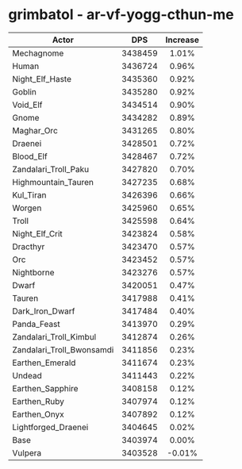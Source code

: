# grimbatol - ar-vf-yogg-cthun-me
| Actor | DPS | Increase |
|---|:---:|:---:|
|Mechagnome|3438459|1.01%|
|Human|3436724|0.96%|
|Night_Elf_Haste|3435360|0.92%|
|Goblin|3435280|0.92%|
|Void_Elf|3434514|0.90%|
|Gnome|3434282|0.89%|
|Maghar_Orc|3431265|0.80%|
|Draenei|3428501|0.72%|
|Blood_Elf|3428467|0.72%|
|Zandalari_Troll_Paku|3427820|0.70%|
|Highmountain_Tauren|3427235|0.68%|
|Kul_Tiran|3426396|0.66%|
|Worgen|3425960|0.65%|
|Troll|3425598|0.64%|
|Night_Elf_Crit|3423824|0.58%|
|Dracthyr|3423470|0.57%|
|Orc|3423452|0.57%|
|Nightborne|3423276|0.57%|
|Dwarf|3420051|0.47%|
|Tauren|3417988|0.41%|
|Dark_Iron_Dwarf|3417484|0.40%|
|Panda_Feast|3413970|0.29%|
|Zandalari_Troll_Kimbul|3412874|0.26%|
|Zandalari_Troll_Bwonsamdi|3411856|0.23%|
|Earthen_Emerald|3411674|0.23%|
|Undead|3411443|0.22%|
|Earthen_Sapphire|3408158|0.12%|
|Earthen_Ruby|3407974|0.12%|
|Earthen_Onyx|3407892|0.12%|
|Lightforged_Draenei|3404645|0.02%|
|Base|3403974|0.00%|
|Vulpera|3403528|-0.01%|
